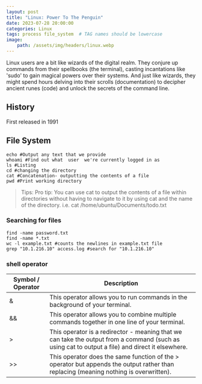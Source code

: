```yaml
---
layout: post
title: "Linux: Power To The Penguin"
date: 2023-07-28 20:00:00
categories: Linux
tags: process file_system  # TAG names should be lowercase
image:
    path: /assets/img/headers/linux.webp
---
```

Linux users are a bit like wizards of the digital realm. They conjure up commands from their spellbooks (the terminal), casting incantations like 'sudo' to gain magical powers over their systems. And just like wizards, they might spend hours delving into their scrolls (documentation) to decipher ancient runes (code) and unlock the secrets of the command line.

## History
First released in 1991

## File System
```shell
echo #Output any text that we provide
whoami #Find out what  user  we're currently logged in as
ls #Listing
cd #changing the directory
cat #Concatenation- outputting the contents of a file
pwd #Print working directory
```
> Tips: Pro tip: You can use cat to output the contents of a file within directories without having to navigate to it by using cat and the name of the directory. i.e. cat /home/ubuntu/Documents/todo.txt

### Searching for files
```shell
find -name password.txt
find -name *.txt
wc -l example.txt #counts the newlines in example.txt file
grep "10.1.216.10" access.log #search for "10.1.216.10"
```
### shell operator
| Symbol / Operator | Description                                                                                                                                      |
|-------------------|--------------------------------------------------------------------------------------------------------------------------------------------------|
| &                 | This operator allows you to run commands in the background of your terminal.                                                                     |
| &&                | This operator allows you to combine multiple commands together in one line of your terminal.                                                     |
| >                 | This operator is a redirector - meaning that we can take the output from a command (such as using cat to output a file) and direct it elsewhere. |
| >>                | This operator does the same function of the > operator but appends the output rather than replacing (meaning nothing is overwritten).            |
